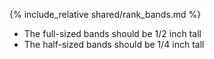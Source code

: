 {% include_relative shared/rank_bands.md %}
* The full-sized bands should be 1/2 inch tall
* The half-sized bands should be 1/4 inch tall